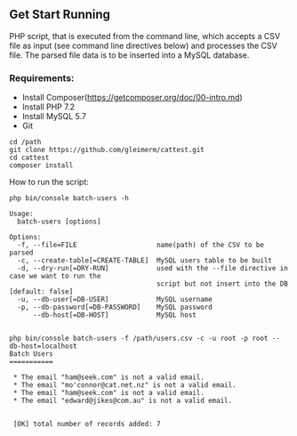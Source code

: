
## Get Start Running
PHP script, that is executed from the command line, which accepts a CSV file as input
(see command line directives below) and processes the CSV file. The parsed file data is to be
inserted into a MySQL database.

### Requirements:
- Install Composer(https://getcomposer.org/doc/00-intro.md)
- Install PHP 7.2
- Install MySQL 5.7
- Git

```
cd /path
git clone https://github.com/gleimerm/cattest.git
cd cattest
composer install
``` 

How to run the script:
```
php bin/console batch-users -h

Usage:
  batch-users [options]

Options:
  -f, --file=FILE                    name(path) of the CSV to be parsed
  -c, --create-table[=CREATE-TABLE]  MySQL users table to be built
  -d, --dry-run[=DRY-RUN]            used with the --file directive in case we want to run the
                                     script but not insert into the DB [default: false]
  -u, --db-user[=DB-USER]            MySQL username
  -p, --db-password[=DB-PASSWORD]    MySQL password
      --db-host[=DB-HOST]            MySQL host


php bin/console batch-users -f /path/users.csv -c -u root -p root --db-host=localhost
Batch Users
===========

 * The email "ham@seek.com" is not a valid email.
 * The email "mo'connor@cat.net.nz" is not a valid email.
 * The email "ham@seek.com" is not a valid email.
 * The email "edward@jikes@com.au" is not a valid email.

                                                                                                                        
 [OK] total number of records added: 7  
```

